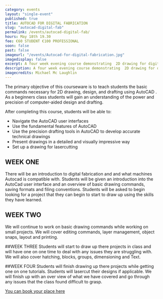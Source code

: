 ```yaml
---
category: events
layout: "single-event"
published: true
title: AUTOCAD FOR DIGITAL FABRICATION
slug: "autocad-digital-fab"
permalink: /events/autocad-digital-fab/
hours: May 18th 19.30
fee: €60 STUDENT €100 PROFESSIONAL
soon: false
past: false
imageurl: "/events/Autocad-for-digital-fabrication.jpg"
imagedisplay: false
excerpt: A four week evening course demonstrating  2D drawing for digital fabrication using Autocad.
description: A four week evening course demonstrating  2D drawing for digital fabrication using Autocad.
imagecredits: Michael Mc Laughlin
---
```


The  primary objective of this courseware is to teach students the basic commands necessary for 2D drawing, design, and drafting using AutoCAD . As a beginners class students will gain an understanding of the power and precision of computer-aided design and drafting. 

After completing this course, students will be able to:
* Navigate the AutoCAD user interfaces
* Use the fundamental features of AutoCAD
* Use the precision drafting tools in AutoCAD to develop accurate technical drawings
* Present drawings in a detailed and visually impressive way
* Set up a drawing for lasercutting

## WEEK ONE
There will be an introduction to digital fabrication and and what machines Autocad is compatible with. Students will be given an introduction into the AutoCad user interface and an overview of basic drawing commands, saving formats and filing conventions. Students will be asked to begin looking for a project that they can begin to start to draw up using the skills they have learned.

## WEEK TWO
We will continue to work on basic drawing commands while working on small projects. We will cover editing commands, layer management, object snaps, layout and printing.

##WEEK THREE
Students will start to draw up there projects in class and will have one on one time to deal with any issues they are struggling with. We will also cover hatching, blocks, groups, dimensioning and Text.

##WEEK FOUR
Students will finish drawing up there projects while getting one on one tutorials. Students will lasercut their designs if applicable. We will finish up with an over view of what we have covered and go through any issues that the class found difficult to grasp. 

[You can book your place here](http://fablablimerick.ticketleap.com/autocad-for-digital-fabrication/)
